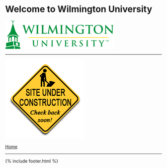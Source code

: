 # Welcome to Wilmington University

![Image](Images/wilmu-logo.png "Welcome to Wilmington University")

---

![Image](Images/underconstruction.png)


[Home](https://tuojeanbaptiste.github.io/TeamC/)

----

{% include footer.html %}
